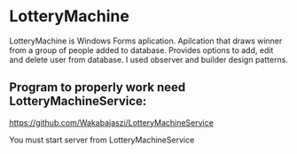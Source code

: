 # LotteryMachine

LotteryMachine is Windows Forms aplication. Apilcation that draws winner from a group of people added to database. Provides options to add, edit and delete user from database. I used observer and builder design patterns.

## Program to properly work need LotteryMachineService: 
https://github.com/Wakabajaszi/LotteryMachineService

You must start server from LotteryMachineService
